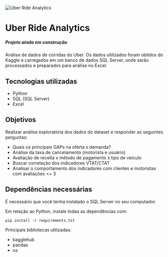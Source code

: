 ![Uber Ride Analytics](https://marketing.dcassetcdn.com/blog/2018/September/Uber-Wordmark/DI_Uber-Wordmark_Banner_828x300.jpg)
# Uber Ride Analytics


##### *Projeto ainda em construção*

Análise de dados de corridas do Uber. Os dados utilizados foram obtidos do Kaggle e carregados em um banco de dados SQL Server, onde serão processados e preparados para análise no Excel.


## Tecnologias utilizadas

- Python
- SQL (SQL Server)
- Excel

## Objetivos

Realizar análise exploratória dos dados do dataset e responder as seguintes perguntas:
</br>
- Quais os principais GAPs na oferta x demanda?
- Análise da taxa de cancelamento (motorista e usuário)
- Avaliação de receita x método de pagamento x tipo de veículo
- Buscar correlação dos indicadores VTAT/CTAT
- Analisar o comportamento dos indicadores com clientes e motoristas com avaliações <= 3


## Dependências necessárias

É necessário que você tenha instalado o SQL Server no seu computador.

Em relação ao Python, instale todas as dependências com:

```
pip install -r requirements.txt
```

Principais bibliotecas utilizadas:

- kagglehub
- pandas
- os